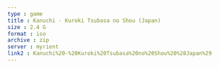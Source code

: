```yaml
---
type : game
title : Kanuchi - Kuroki Tsubasa no Shou (Japan)
size : 2.4 G
format : iso
archive : zip
server : myrient
link2 : Kanuchi%20-%20Kuroki%20Tsubasa%20no%20Shou%20%28Japan%29
---
```

